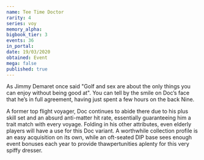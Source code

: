 ```yaml
---
name: Tee Time Doctor
rarity: 4
series: voy
memory_alpha:
bigbook_tier: 3
events: 36
in_portal:
date: 19/03/2020
obtained: Event
mega: false
published: true
---
```


As Jimmy Demaret once said "Golf and sex are about the only things you can enjoy without being good at". You can tell by the smile on Doc’s face that he’s in full agreement, having just spent a few hours on the back Nine.

A former top flight voyager, Doc continues to abide there due to his plus skill set and an absurd anti-matter hit rate, essentially guaranteeing him a trait match with every voyage. Folding in his other attributes, even elderly players will have a use for this Doc variant. A worthwhile collection profile is an easy acquisition on its own, while an oft-seated DIP base sees enough event bonuses each year to provide thawpertunities aplenty for this very spiffy dresser.
